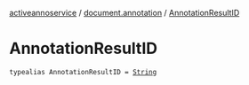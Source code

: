 [activeannoservice](../index.md) / [document.annotation](index.md) / [AnnotationResultID](./-annotation-result-i-d.md)

# AnnotationResultID

`typealias AnnotationResultID = `[`String`](https://kotlinlang.org/api/latest/jvm/stdlib/kotlin/-string/index.html)